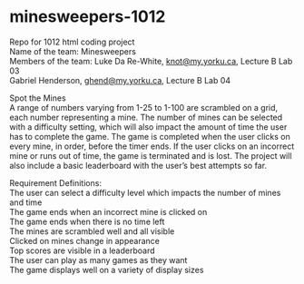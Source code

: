 # minesweepers-1012
Repo for 1012 html coding project  
Name of the team: Minesweepers  
Members of the team: Luke Da Re-White, knot@my.yorku.ca, Lecture B Lab 03  
Gabriel Henderson, ghend@my.yorku.ca, Lecture  B Lab 04  

Spot the Mines  
A range of numbers varying from 1-25 to 1-100 are scrambled on a grid, each number representing a mine. The number of mines can be selected with a difficulty setting, which will also impact the amount of time the user has to complete the game. The game is completed when the user clicks on every mine, in order, before the timer ends. If the user clicks on an incorrect mine or runs out of time, the game is terminated and is lost. The project will also include a basic leaderboard with the user’s best attempts so far.  

Requirement Definitions:  
The user can select a difficulty level which impacts the number of mines and time  
The game ends when an incorrect mine is clicked on  
The game ends when there is no time left  
The mines are scrambled well and all visible  
Clicked on mines change in appearance  
Top scores are visible in a leaderboard  
The user can play as many games as they want  
The game displays well on a variety of display sizes  

